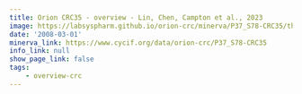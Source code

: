 ```yaml
---
title: Orion CRC35 - overview - Lin, Chen, Campton et al., 2023
image: https://labsyspharm.github.io/orion-crc/minerva/P37_S78-CRC35/thumbnail.jpg
date: '2008-03-01'
minerva_link: https://www.cycif.org/data/orion-crc/P37_S78-CRC35
info_link: null
show_page_link: false
tags:
    - overview-crc
---
```

